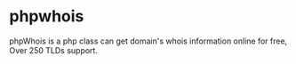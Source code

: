 # phpwhois
phpWhois is a php class can get domain's whois information online for free, Over 250 TLDs support.
